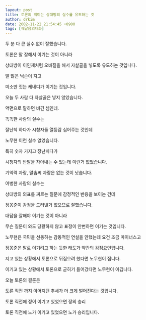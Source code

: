 ```yaml
---
layout: post
title: 토론의 백미는 상대방의 실수를 유도하는 것
author: drkim
date: 2002-11-22 21:54:45 +0900
tags: [깨달음의대화]
---
```

두 분 다 큰 실수 없이 잘했습니다.
  

  
토론은 말 잘해서 이기는 것이 아니라
  
상대방이 이인제처럼 오바질을 해서 자살골을 넣도록 유도하는 것입니다.
  

  
말 많은 닉슨이 지고
  
미소만 짓는 케네디가 이기는 것입니다.
  

  
오늘 두 사람 다 자살골은 넣지 않았습니다.
  
액면으로 말하면 비긴 셈인데.
  

  
똑똑한 사람의 실수는
  
잘난척 하다가 시청자들 열등감 심어주는 것인데
  
노무현 이런 실수 없었습니다.
  
특히 숫자 가지고 장난치다가
  
시청자의 반발을 자아내는 수 있는데 이런거 없었습니다.
  
기억력 자랑, 말솜씨 자랑은 없는 것이 낫습니다.
  

  
어벙한 사람의 실수는
  
상대방의 의표를 찌르는 질문에 감정적인 반응을 보이는 건데
  
정몽준이 감정을 드러낸거 없으므로 잘했습니다.
  
대답을 잘해야 이기는 것이 아니라
  
무슨 질문이 와도 당황하지 않고 표정이 안변하면 이기는 것입니다.
  

  
노무현은 국민을 선동하는 감동적인 연설을 안했는데 요건 조금 마이너스고
  
정몽준은 말로 이기려고 하는 듯한 태도가 약간의 감점요인입니다.
  

  
지고 있는 상황에서 토론으로 뒤집으려 했다면 노무현이 집니다.
  
이기고 있는 상황에서 토론으로 굳히기 들어갔다면 노무현이 이깁니다.
  

  
오늘 토론의 결론은
  
토론 직전 까지 이어지던 추세가 더 크게 벌어진다는 것입니다.
  

  
토론 직전에 정이 이기고 있었으면 정의 승리
  
토론 직전에 노가 이기고 있었으면 노가 승리입니다.